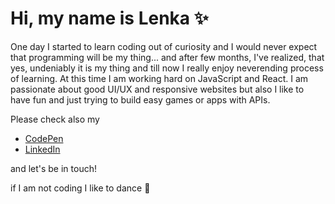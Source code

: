# Hi, my name is Lenka :sparkles:

One day I started to learn coding out of curiosity and I would never expect that programming will be my thing... and after few months, I've realized, that yes, undeniably it is my thing and till now I really enjoy neverending process of learning. At this time I am working hard on JavaScript and React. 
I am passionate about good UI/UX and responsive websites but also I like to have fun and just trying to build easy games or apps with APIs. 

Please check also my 
- [CodePen](https://codepen.io/LenkaPuf) 
- [LinkedIn](https://www.linkedin.com/in/lenkafuksova82878/)

and let's be in touch! 

if I am not coding I like to dance :dancer:

